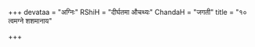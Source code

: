 +++
devataa = "अग्निः"
RShiH = "दीर्घतमा औचथ्यः"
ChandaH = "जगती"
title = "१० त्वमग्ने शशमानाय"

+++
